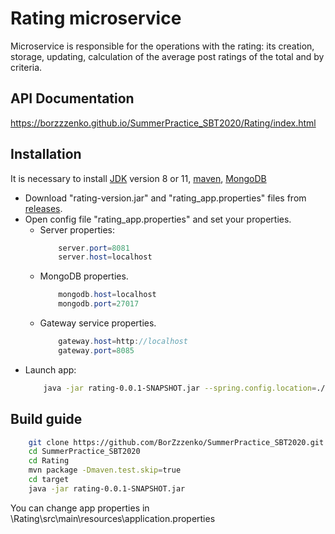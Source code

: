 # Rating microservice
Microservice is responsible for the operations with the rating: its creation, storage, updating, calculation of the average post ratings of the total and by criteria.

## API Documentation
https://borzzzenko.github.io/SummerPractice_SBT2020/Rating/index.html

## Installation
It is necessary to install [JDK](https://www.oracle.com/java/technologies/javase-jdk11-downloads.html) version 8 or 11, [maven](https://maven.apache.org/install.html), [MongoDB](https://docs.mongodb.com/manual/administration/install-community/)

* Download "rating-version.jar" and "rating_app.properties" files from [releases](https://github.com/BorZzzenko/SummerPractice_SBT2020/releases).
* Open config file "rating_app.properties" and set your properties.
    * Server properties:
         ```java
             server.port=8081
             server.host=localhost
         ```
    * MongoDB properties.
      ```java
          mongodb.host=localhost
          mongodb.port=27017
      ```
    * Gateway service properties.
      ```java
          gateway.host=http://localhost
          gateway.port=8085
      ```
* Launch app:
   ```bash
       java -jar rating-0.0.1-SNAPSHOT.jar --spring.config.location=./rating_app.properties
   ```
## Build guide 
```bash
    git clone https://github.com/BorZzzenko/SummerPractice_SBT2020.git
    cd SummerPractice_SBT2020
    cd Rating
    mvn package -Dmaven.test.skip=true
    cd target
    java -jar rating-0.0.1-SNAPSHOT.jar
```
You can change app properties in \Rating\src\main\resources\application.properties
